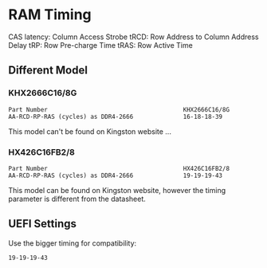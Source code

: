 # RAM Timing

CAS latency: Column Access Strobe
tRCD: Row Address to Column Address Delay
tRP: Row Pre-charge Time
tRAS: Row Active Time

## Different Model

### KHX2666C16/8G

```
Part Number                                      KHX2666C16/8G
AA-RCD-RP-RAS (cycles) as DDR4-2666              16-18-18-39
```

This model can't be found on Kingston website ...

### HX426C16FB2/8

```
Part Number                                      HX426C16FB2/8
AA-RCD-RP-RAS (cycles) as DDR4-2666              19-19-19-43
```

This model can be found on Kingston website, however the timing parameter is different from the datasheet.

## UEFI Settings

Use the bigger timing for compatibility:

```
19-19-19-43
```

